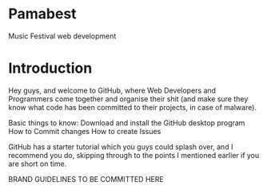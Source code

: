 # Pamabest
Music Festival web development

# Introduction

Hey guys, and welcome to GitHub, where Web Developers and Programmers come together and organise their shit (and make sure they know what code has been committed to their projects, in case of malware).

Basic things to know:
Download and install the GitHub desktop program
How to Commit changes
How to create Issues

GitHub has a starter tutorial which you guys could splash over, and I recommend you do, skipping through to the points I mentioned earlier if you are short on time.

BRAND GUIDELINES TO BE COMMITTED HERE
